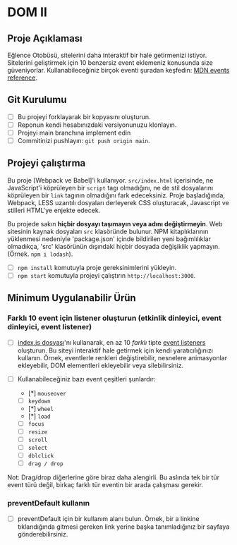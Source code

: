 # DOM II

## Proje Açıklaması

Eğlence Otobüsü, sitelerini daha interaktif bir hale getirmenizi istiyor. Sitelerini geliştirmek için 10 benzersiz event eklemeniz konusunda size güveniyorlar. Kullanabileceğiniz birçok eventi şuradan keşfedin: [MDN events reference](https://developer.mozilla.org/en-US/docs/Web/Events).

## Git Kurulumu

- [ ] Bu projeyi forklayarak bir kopyasını oluşturun.
- [ ] Reponun kendi hesabınızdaki versiyonunuzu klonlayın.
- [ ] Projeyi main branchına implement edin
- [ ] Commitinizi pushlayın: `git push origin main`.

## Projeyi çalıştırma

Bu proje [Webpack ve Babel]'i kullanıyor. `src/index.html` içerisinde, ne JavaScript'i köprüleyen bir `script` tagı olmadığını, ne de stil dosyalarını köprüleyen bir `link` tagının olmadığını fark edeceksiniz. Proje başladığında, Webpack, LESS uzantılı dosyaları derleyerek CSS oluşturacak, Javascript ve stilleri HTML'ye enjekte edecek.

Bu projede sakın **hiçbir dosyayı taşımayın veya adını değiştirmeyin**. Web sitesinin kaynak dosyaları `src` klasöründe bulunur. NPM kitaplıklarının yüklenmesi nedeniyle 'package.json' içinde bildirilen yeni bağımlılıklar olmadıkça, 'src' klasörünün dışındaki hiçbir dosyada değişiklik yapmayın. (Örnek. `npm i lodash`).

- [ ] `npm install` komutuyla proje gereksinimlerini yükleyin.
- [ ] `npm start` komutuyla projeyi çalıştırın `http://localhost:3000`.

## Minimum Uygulanabilir Ürün

### Farklı 10 event için listener oluşturun (etkinlik dinleyici, event dinleyici, event listener)

- [ ] [index.js dosyası](src/index.js)'nı kullanarak, en az 10 _farklı_ tipte [event listeners](https://developer.mozilla.org/en-US/docs/Web/Events) oluşturun. Bu siteyi interaktif hale getirmek için kendi yaratıcılığınızı kullanın. Örnek, eventlerle renkleri değiştirebilir, nesnelere animasyonlar ekleyebilir, DOM elementleri ekleyebilir veya silebilirsiniz.

- [ ] Kullanabileceğiniz bazı event çeşitleri şunlardır:
  - [*] `mouseover`
  - [ ] `keydown`
  - [*] `wheel`
  - [*] `load`
  - [ ] `focus`
  - [ ] `resize`
  - [ ] `scroll`
  - [ ] `select`
  - [ ] `dblclick`
  - [ ] `drag / drop`

Not: Drag/drop diğerlerine göre biraz daha alengirli. Bu aslında tek bir tür event türü değil, birkaç farklı tür eventin bir arada çalışması gerekir.

### preventDefault kullanın

- [ ] preventDefault için bir kullanım alanı bulun. Örnek, bir a linkine tıklandığında gitmesi gereken link yerine başka tanımladığınız bir sayfaya gönderebilirsiniz.
